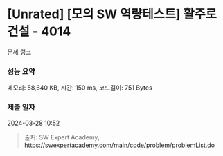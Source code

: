 # [Unrated] [모의 SW 역량테스트] 활주로 건설 - 4014 

[문제 링크](https://swexpertacademy.com/main/code/problem/problemDetail.do?contestProbId=AWIeW7FakkUDFAVH) 

### 성능 요약

메모리: 58,640 KB, 시간: 150 ms, 코드길이: 751 Bytes

### 제출 일자

2024-03-28 10:52



> 출처: SW Expert Academy, https://swexpertacademy.com/main/code/problem/problemList.do